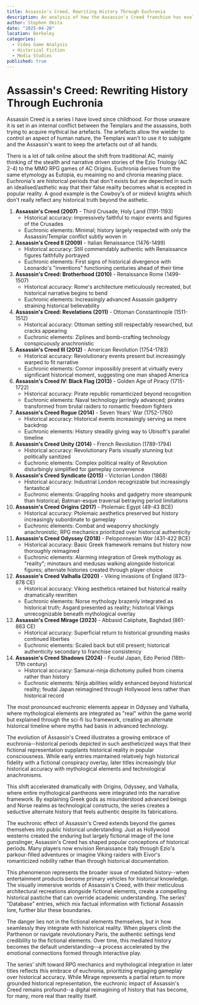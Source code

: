 ```yaml
---
title: Assassin's Creed, Rewriting History Through Euchronia
description: An analysis of how the Assassin's Creed franchise has evolved from historical fiction to euchronic reimagining, blending factual settings with mythological elements and technological anachronisms to create compelling but historically distorted narratives.
author: Stephen Okita
date: "2025-04-20"
location: Berkeley
categories:
  - Video Game Analysis
  - Historical Fiction
  - Media Studies
published: true
---
```


# Assassin's Creed: Rewriting History Through Euchronia

Assassin Creed is a series I have loved since childhood. For those unaware it is set in an internal conflict between the Templars and the assassins, both trying to acquire mythical Ise artefacts. The artefacts allow the wielder to control an aspect of human nature, the Templars wan't to use it to subjigate and the Assassin's want to keep the artefacts out of all hands.

There is a lot of talk online about the shift from traditional AC, mainly thinking of the stealth and narrative driven stories of the Ezio Triology (AC 2-4) to the MMO RPG games of AC Origins. Euchronia derives from the same etymology as Eutopia, eu meaining no and chronia meaning place. Euchronia's are historical periods that don't exists but are depecited in such an idealised/asthetic way that their false reailty becomes what is ecepted in popular reality. A good example is the Cowboy's of or midevil knights which don't really reflect any historical truth beyond the asthetic.

1. **Assassin's Creed (2007)** - Third Crusade, Holy Land (1191-1193)
   - Historical accuracy: Impressively faithful to major events and figures of the Crusades
   - Euchronic elements: Minimal; history largely respected with only the Assassin/Templar conflict subtly woven in
2. **Assassin's Creed II (2009)** - Italian Renaissance (1476-1499)
   - Historical accuracy: Still commendably authentic with Renaissance figures faithfully portrayed
   - Euchronic elements: First signs of historical divergence with Leonardo's "inventions" functioning centuries ahead of their time
3. **Assassin's Creed: Brotherhood (2010)** - Renaissance Rome (1499-1507)
   - Historical accuracy: Rome's architecture meticulously recreated, but historical narrative begins to bend
   - Euchronic elements: Increasingly advanced Assassin gadgetry straining historical believability
4. **Assassin's Creed: Revelations (2011)** - Ottoman Constantinople (1511-1512)
   - Historical accuracy: Ottoman setting still respectably researched, but cracks appearing
   - Euchronic elements: Ziplines and bomb-crafting technology conspicuously anachronistic
5. **Assassin's Creed III (2012)** - American Revolution (1754-1783)
   - Historical accuracy: Revolutionary events present but increasingly warped to fit narrative
   - Euchronic elements: Connor impossibly present at virtually every significant historical moment, suggesting one man shaped America
6. **Assassin's Creed IV: Black Flag (2013)** - Golden Age of Piracy (1715-1722)
   - Historical accuracy: Pirate republic romanticized beyond recognition
   - Euchronic elements: Naval technology jarringly advanced; pirates transformed from brutal raiders to romantic freedom fighters
7. **Assassin's Creed Rogue (2014)** - Seven Years' War (1752-1760)
   - Historical accuracy: Historical events increasingly serving as mere backdrop
   - Euchronic elements: History steadily giving way to Ubisoft's parallel timeline
8. **Assassin's Creed Unity (2014)** - French Revolution (1789-1794)
   - Historical accuracy: Revolutionary Paris visually stunning but politically sanitized
   - Euchronic elements: Complex political reality of Revolution disturbingly simplified for gameplay convenience
9. **Assassin's Creed Syndicate (2015)** - Victorian London (1868)
   - Historical accuracy: Industrial London recognizable but increasingly fantastical
   - Euchronic elements: Grappling hooks and gadgetry more steampunk than historical; Batman-esque traversal betraying period limitations
10. **Assassin's Creed Origins (2017)** - Ptolemaic Egypt (49-43 BCE)
    - Historical accuracy: Ptolemaic aesthetics preserved but history increasingly subordinate to gameplay
    - Euchronic elements: Combat and weaponry shockingly anachronistic; RPG mechanics prioritized over historical authenticity
11. **Assassin's Creed Odyssey (2018)** - Peloponnesian War (431-422 BCE)
    - Historical accuracy: Basic Greek framework remains but history now thoroughly reimagined
    - Euchronic elements: Alarming integration of Greek mythology as "reality"; minotaurs and medusas walking alongside historical figures; alternate histories created through player choice
12. **Assassin's Creed Valhalla (2020)** - Viking invasions of England (873-878 CE)
    - Historical accuracy: Viking aesthetics retained but historical reality dramatically rewritten
    - Euchronic elements: Norse mythology brazenly integrated as historical truth; Asgard presented as reality; historical Vikings unrecognizable beneath mythological overlay
13. **Assassin's Creed Mirage (2023)** - Abbasid Caliphate, Baghdad (861-863 CE)
    - Historical accuracy: Superficial return to historical grounding masks continued liberties
    - Euchronic elements: Scaled back but still present; historical authenticity secondary to franchise consistency
14. **Assassin's Creed Shadows (2024)** - Feudal Japan, Edo Period (16th-17th century)
    - Historical accuracy: Samurai-ninja dichotomy pulled from cinema rather than history
    - Euchronic elements: Ninja abilities wildly enhanced beyond historical reality; feudal Japan reimagined through Hollywood lens rather than historical record

The most pronounced euchronic elements appear in Odyssey and Valhalla, where mythological elements are integrated as "real" within the game world but explained through the sci-fi Isu framework, creating an alternate historical timeline where myths had basis in advanced technology.

The evolution of Assassin's Creed illustrates a growing embrace of euchronia--historical periods depicted in such aestheticized ways that their fictional representation supplants historical reality in popular consciousness. While early entries maintained relatively high historical fidelity with a fictional conspiracy overlay, later titles increasingly blur historical accuracy with mythological elements and technological anachronisms.

This shift accelerated dramatically with Origins, Odyssey, and Valhalla, where entire mythological pantheons were integrated into the narrative framework. By explaining Greek gods as misunderstood advanced beings and Norse realms as technological constructs, the series creates a seductive alternate history that feels authentic despite its fabrications.

The euchronic effect of Assassin's Creed extends beyond the games themselves into public historical understanding. Just as Hollywood westerns created the enduring but largely fictional image of the lone gunslinger, Assassin's Creed has shaped popular conceptions of historical periods. Many players now envision Renaissance Italy through Ezio's parkour-filled adventures or imagine Viking raiders with Eivor's romanticized nobility rather than through historical documentation.

This phenomenon represents the broader issue of mediated history--when entertainment products become primary vehicles for historical knowledge. The visually immersive worlds of Assassin's Creed, with their meticulous architectural recreations alongside fictional elements, create a compelling historical pastiche that can override academic understanding. The series' "Database" entries, which mix factual information with fictional Assassin lore, further blur these boundaries.

The danger lies not in the fictional elements themselves, but in how seamlessly they integrate with historical reality. When players climb the Parthenon or navigate revolutionary Paris, the authentic settings lend credibility to the fictional elements. Over time, this mediated history becomes the default understanding--a process accelerated by the emotional connections formed through interactive play.

The series' shift toward RPG mechanics and mythological integration in later titles reflects this embrace of euchronia, prioritizing engaging gameplay over historical accuracy. While Mirage represents a partial return to more grounded historical representation, the euchronic impact of Assassin's Creed remains profound--a digital reimagining of history that has become, for many, more real than reality itself.
